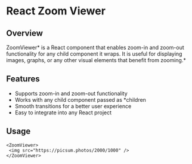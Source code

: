 # React Zoom Viewer

## Overview

ZoomViewer* is a React component that enables zoom-in and zoom-out functionality for any child component it wraps. It is useful for displaying images, graphs, or any other visual elements that benefit from zooming.*

## Features

- Supports zoom-in and zoom-out functionality
- Works with any child component passed as \*children
- Smooth transitions for a better user experience
- Easy to integrate into any React project

## Usage

```
<ZoomViewer>
 <img src="https://picsum.photos/2000/1000" />
</ZoomViewer>
```
